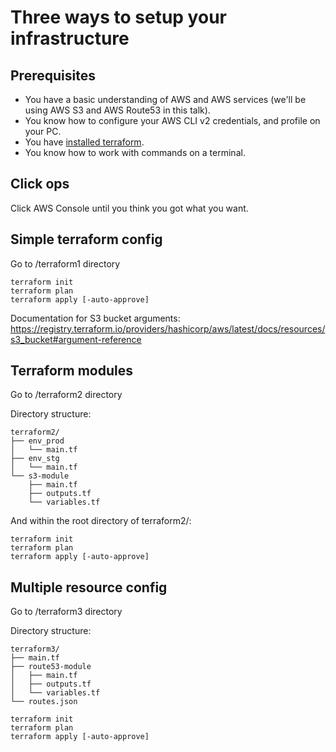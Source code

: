# Three ways to setup your infrastructure

## Prerequisites

- You have a basic understanding of AWS and AWS services (we'll be using AWS S3 and AWS Route53 in this talk).
- You know how to configure your AWS CLI v2 credentials, and profile on your PC.
- You have [installed terraform](https://developer.hashicorp.com/terraform/downloads).
- You know how to work with commands on a terminal.

## Click ops

Click AWS Console until you think you got what you want. 

## Simple terraform config

Go to /terraform1 directory

```
terraform init
terraform plan
terraform apply [-auto-approve]
```

Documentation for S3 bucket arguments: https://registry.terraform.io/providers/hashicorp/aws/latest/docs/resources/s3_bucket#argument-reference

## Terraform modules

Go to /terraform2 directory

Directory structure:

```
terraform2/
├── env_prod
│   └── main.tf
├── env_stg
│   └── main.tf
└── s3-module
    ├── main.tf
    ├── outputs.tf
    └── variables.tf
```

And within the root directory of terraform2/:

```
terraform init
terraform plan
terraform apply [-auto-approve]
```

## Multiple resource config

Go to /terraform3 directory

Directory structure:

```
terraform3/
├── main.tf
├── route53-module
│   ├── main.tf
│   ├── outputs.tf
│   └── variables.tf
└── routes.json
```

```
terraform init
terraform plan
terraform apply [-auto-approve]
```
